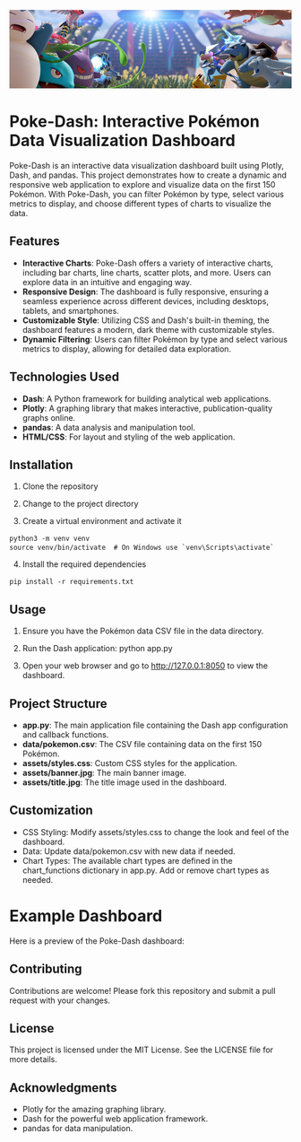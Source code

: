 ![Poke-Dash Banner](assets/banner.jpg)

# Poke-Dash: Interactive Pokémon Data Visualization Dashboard

Poke-Dash is an interactive data visualization dashboard built using Plotly, Dash, and pandas. This project demonstrates how to create a dynamic and responsive web application to explore and visualize data on the first 150 Pokémon. With Poke-Dash, you can filter Pokémon by type, select various metrics to display, and choose different types of charts to visualize the data.

## Features

- **Interactive Charts**: Poke-Dash offers a variety of interactive charts, including bar charts, line charts, scatter plots, and more. Users can explore data in an intuitive and engaging way.
- **Responsive Design**: The dashboard is fully responsive, ensuring a seamless experience across different devices, including desktops, tablets, and smartphones.
- **Customizable Style**: Utilizing CSS and Dash's built-in theming, the dashboard features a modern, dark theme with customizable styles.
- **Dynamic Filtering**: Users can filter Pokémon by type and select various metrics to display, allowing for detailed data exploration.

## Technologies Used

- **Dash**: A Python framework for building analytical web applications.
- **Plotly**: A graphing library that makes interactive, publication-quality graphs online.
- **pandas**: A data analysis and manipulation tool.
- **HTML/CSS**: For layout and styling of the web application.

## Installation

1. Clone the repository

2. Change to the project directory

3. Create a virtual environment and activate it
```
python3 -m venv venv
source venv/bin/activate  # On Windows use `venv\Scripts\activate`
```

4. Install the required dependencies
```
pip install -r requirements.txt
```


## Usage

1. Ensure you have the Pokémon data CSV file in the data directory.

2. Run the Dash application:
python app.py

3. Open your web browser and go to http://127.0.0.1:8050 to view the dashboard.

## Project Structure
- **app.py**: The main application file containing the Dash app configuration and callback functions.
- **data/pokemon.csv**: The CSV file containing data on the first 150 Pokémon.
- **assets/styles.css**: Custom CSS styles for the application.
- **assets/banner.jpg**: The main banner image.
- **assets/title.jpg**: The title image used in the dashboard.


## Customization
- CSS Styling: Modify assets/styles.css to change the look and feel of the dashboard.
- Data: Update data/pokemon.csv with new data if needed.
- Chart Types: The available chart types are defined in the chart_functions dictionary in app.py. Add or remove chart types as needed.

# Example Dashboard
Here is a preview of the Poke-Dash dashboard:


## Contributing
Contributions are welcome! Please fork this repository and submit a pull request with your changes.

## License
This project is licensed under the MIT License. See the LICENSE file for more details.

## Acknowledgments
- Plotly for the amazing graphing library.
- Dash for the powerful web application framework.
- pandas for data manipulation.
